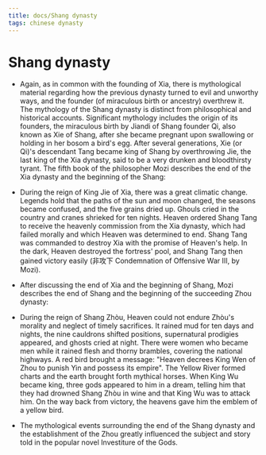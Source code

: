 ```yaml
---
title: docs/Shang dynasty
tags: chinese dynasty
---
```


# Shang dynasty
- Again, as in common with the founding of Xia, there is mythological material regarding how the previous dynasty turned to evil and unworthy ways, and the founder (of miraculous birth or ancestry) overthrew it. The mythology of the Shang dynasty is distinct from philosophical and historical accounts. Significant mythology includes the origin of its founders, the miraculous birth by Jiandi of Shang founder Qi, also known as Xie of Shang, after she became pregnant upon swallowing or holding in her bosom a bird's egg. After several generations, Xie (or Qi)'s descendant Tang became king of Shang by overthrowing Jie, the last king of the Xia dynasty, said to be a very drunken and bloodthirsty tyrant. The fifth book of the philosopher Mozi describes the end of the Xia dynasty and the beginning of the Shang:

- During the reign of King Jie of Xia, there was a great climatic change. Legends hold that the paths of the sun and moon changed, the seasons became confused, and the five grains dried up. Ghouls cried in the country and cranes shrieked for ten nights. Heaven ordered Shang Tang to receive the heavenly commission from the Xia dynasty, which had failed morally and which Heaven was determined to end. Shang Tang was commanded to destroy Xia with the promise of Heaven's help. In the dark, Heaven destroyed the fortress' pool, and Shang Tang then gained victory easily (非攻下 Condemnation of Offensive War III, by Mozi).

- After discussing the end of Xia and the beginning of Shang, Mozi describes the end of Shang and the beginning of the succeeding Zhou dynasty:

- During the reign of Shang Zhòu, Heaven could not endure Zhòu's morality and neglect of timely sacrifices. It rained mud for ten days and nights, the nine cauldrons shifted positions, supernatural prodigies appeared, and ghosts cried at night. There were women who became men while it rained flesh and thorny brambles, covering the national highways. A red bird brought a message: "Heaven decrees King Wen of Zhou to punish Yin and possess its empire". The Yellow River formed charts and the earth brought forth mythical horses. When King Wu became king, three gods appeared to him in a dream, telling him that they had drowned Shang Zhòu in wine and that King Wu was to attack him. On the way back from victory, the heavens gave him the emblem of a yellow bird.

- The mythological events surrounding the end of the Shang dynasty and the establishment of the Zhou greatly influenced the subject and story told in the popular novel Investiture of the Gods.
